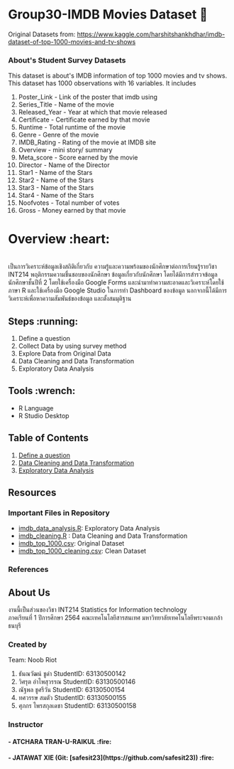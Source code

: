 # Group30-IMDB Movies Dataset   :movie_camera:

Original Datasets from: https://www.kaggle.com/harshitshankhdhar/imdb-dataset-of-top-1000-movies-and-tv-shows

### About's Student Survey Datasets

This dataset is about's IMDB information of top 1000 movies and tv shows. This dataset has 1000 observations with 16 variables. It includes
1. Poster_Link - Link of the poster that imdb using
2. Series_Title - Name of the movie
3. Released_Year - Year at which that movie released
4. Certificate - Certificate earned by that movie
5. Runtime - Total runtime of the movie
6. Genre - Genre of the movie
7. IMDB_Rating - Rating of the movie at IMDB site
8. Overview - mini story/ summary
9. Meta_score - Score earned by the movie
10. Director - Name of the Director
11. Star1 - Name of the Stars
12. Star2 - Name of the Stars
13. Star3 - Name of the Stars
14. Star4 - Name of the Stars
15. Noofvotes - Total number of votes
16. Gross - Money earned by that movie

</h1> <h1> Overview :heart: </h1> </br>
เป็นการวิเคราะห์ข้อมูลเชิงสถิติเกี่ยวกับ ความรู้และความพร้อมของนักศึกษาต่อการเรียนรู้รายวิชา INT214 พฤติกรรมความชื่นชอบของนักศึกษา ข้อมูลเกี่ยวกับนักศึกษา โดยได้มีการสำรวจข้อมูลนักศึกษาชั้นปีที่ 2 โดยใช้เครื่องมือ Google Forms และนำมาทำความสะอาดและวิเคราะห์โดยใช้ภาษา R และใช้เครื่องมือ Google Studio ในการทำ Dashboard ของข้อมูล นอกจากนี้ได้มีการวิเคราะห์เพื่อหาความสัมพันธ์ของข้อมูล และตั้งสมมุติฐาน

<h2>Steps :running: </h2>

1. Define a question
2. Collect Data by using survey method
3. Explore Data from Original Data
4. Data Cleaning and Data Transformation
5. Exploratory Data Analysis

<h2>Tools :wrench:</h2>

- R Language
- R Studio Desktop

## Table of Contents

1. [Define a question](https://github.com/sit-2021-int214/030-IMDB-Movies/blob/main/Midterm%20Assignment/Data%20Exploration.md)
2. [Data Cleaning and Data Transformation](https://github.com/sit-2021-int214/030-IMDB-Movies/blob/main/Midterm%20Assignment/Data%20Cleaning.md)
3. [Exploratory Data Analysis](https://github.com/sit-2021-int214/030-IMDB-Movies/blob/main/Midterm%20Assignment/Data%20Analysis.md)

## Resources

### Important Files in Repository
- [imdb_data_analysis.R](https://github.com/sit-2021-int214/030-IMDB-Movies/blob/main/Midterm%20Assignment/imdb_data_analysis.R): Exploratory Data Analysis
- [imdb_cleaning.R](https://github.com/sit-2021-int214/030-IMDB-Movies/blob/main/Midterm%20Assignment/imdb_cleaning.R) : Data Cleaning and Data Transformation
- [imdb_top_1000.csv](https://github.com/sit-2021-int214/030-IMDB-Movies/blob/main/Midterm%20Assignment/imdb_top_1000.csv): Original Dataset
- [imdb_top_1000_cleaning.csv](https://github.com/sit-2021-int214/030-IMDB-Movies/blob/main/Midterm%20Assignment/imdb_top_1000_cleaning.csv): Clean Dataset

### References



## About Us

งานนี้เป็นส่วนของวิชา INT214 Statistics for Information technology <br/> ภาคเรียนที่ 1 ปีการศึกษา 2564 คณะเทคโนโลยีสารสนเทศ มหาวิทยาลัยเทคโนโลยีพระจอมเกล้าธนบุรี

### Created by

Team: Noob Riot

1. ธันณวัฒน์ ชูดำ    StudentID: 63130500142 
2. วิศรุต อำไพสุวรรณ      StudentID: 63130500146 
3. ณัฐพล ชูศรีวัน      StudentID: 63130500154 
4. ทศวรรษ สมตัว      StudentID: 63130500155 
5. ศุภกร ไพรสกุลเดชา      StudentID: 63130500158 

### Instructor

<h4>- ATCHARA TRAN-U-RAIKUL :fire:</h4>
<h4>- JATAWAT XIE (Git: [safesit23](https://github.com/safesit23)) :fire:</h4>
